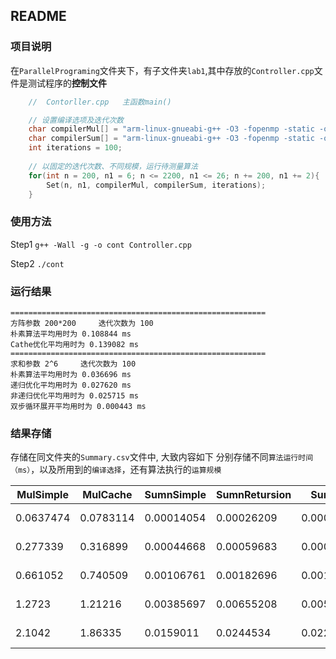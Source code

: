 ## README


### 项目说明
在`ParallelPrograming`文件夹下，有子文件夹`lab1`,其中存放的`Controller.cpp`文件是测试程序的**控制文件**

```c++
	//  Contorller.cpp   主函数main()

	// 设置编译选项及迭代次数
    char compilerMul[] = "arm-linux-gnueabi-g++ -O3 -fopenmp -static -o sumn Sumn.cpp";
    char compilerSum[] = "arm-linux-gnueabi-g++ -O3 -fopenmp -static -o mmul MMul.cpp";
    int iterations = 100;
	
	// 以固定的迭代次数、不同规模，运行待测量算法
    for(int n = 200, n1 = 6; n <= 2200, n1 <= 26; n += 200, n1 += 2){
        Set(n, n1, compilerMul, compilerSum, iterations);     
    }
```
### 使用方法

Step1 `g++ -Wall -g -o cont Controller.cpp`

Step2 `./cont`



### 运行结果

```shell
=========================================================
方阵参数 200*200     迭代次数为 100 
朴素算法平均用时为 0.108844 ms
Cathe优化平均用时为 0.139082 ms
=========================================================
求和参数 2^6     迭代次数为 100 
朴素算法平均用时为 0.036696 ms
递归优化平均用时为 0.027620 ms
非递归优化平均用时为 0.025715 ms
双步循环展开平均用时为 0.000443 ms
```

### 结果存储

存储在同文件夹的`Summary.csv`文件中, 大致内容如下
分别存储不同`算法运行时间（ms）`，以及所用到的`编译选择`，还有算法执行的`运算规模`

| MulSimple |  MulCache |  SumnSimple |  SumnRetursion |  SumnOP    |  SumnStep2 |  CompilerMul         |  CompilerSum         |  Muln |  Sumn |  iterations |
|-----------|-----------|-------------|----------------|------------|------------|----------------------|----------------------|-------|-------|-------------|
| 0.0637474 | 0.0783114 | 0.00014054  | 0.00026209     | 0.00019464 | 7.383E-05  | g++ -o sumn Sumn.cpp | g++ -o mmul MMul.cpp | 200   | 6     | 100         |
| 0.277339  | 0.316899  | 0.00044668  | 0.00059683     | 0.0005112  | 0.00020726 | g++ -o sumn Sumn.cpp | g++ -o mmul MMul.cpp | 400   | 8     | 100         |
| 0.661052  | 0.740509  | 0.00106761  | 0.00182696     | 0.00163201 | 0.00072635 | g++ -o sumn Sumn.cpp | g++ -o mmul MMul.cpp | 600   | 10    | 100         |
| 1.2723    | 1.21216   | 0.00385697  | 0.00655208     | 0.00561345 | 0.00286627 | g++ -o sumn Sumn.cpp | g++ -o mmul MMul.cpp | 800   | 12    | 100         |
| 2.1042    | 1.86335   | 0.0159011   | 0.0244534      | 0.0226077  | 0.0110445  | g++ -o sumn Sumn.cpp | g++ -o mmul MMul.cpp | 1000  | 14    | 100         |





